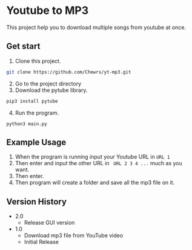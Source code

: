 # Youtube to MP3
This project help you to download multiple songs from youtube at once.

## Get start
1. Clone this project.
```sh
git clone https://github.com/Chewrs/yt-mp3.git 
```
2. Go to the project directory
3. Download the pytube library. 
```sh
pip3 install pytube
```
4. Run the program. 
```
python3 main.py
```

## Example Usage
1. When the program is running input your Youtube URL in `URL 1`
2. Then enter and input the other URL in ` URL 2 3 4 ...` much as you want.
3. Then enter.
4. Then program will create a folder and save all the mp3 file on it.

## Version History
* 2.0
  * Release GUI version
* 1.0
  * Download mp3 file from YouTube video
  * Initial Release
